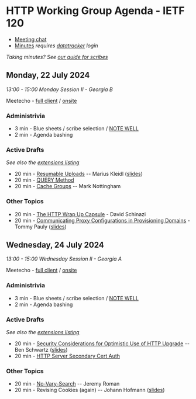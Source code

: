 # HTTP Working Group Agenda - IETF 120

* [Meeting chat](https://zulip.ietf.org/#narrow/stream/httpbis)
* [Minutes](https://notes.ietf.org/notes-ietf-120-httpbis) _requires [datatracker](https://datatracker.ietf.org) login_

*Taking minutes? See [our guide for scribes](https://github.com/httpwg/wiki/wiki/TakingMinutes)*


## Monday, 22 July 2024

_13:00 - 15:00	Monday Session II - Georgia B_

Meetecho - [full client](https://meetings.conf.meetecho.com/ietf120/?session=33040) / [onsite](https://meetings.conf.meetecho.com/onsite120/?session=33040)


### Administrivia

*  3 min - Blue sheets / scribe selection / [NOTE WELL](https://www.ietf.org/about/note-well/)
*  2 min - Agenda bashing


### Active Drafts

_See also the [extensions listing](https://httpwg.org/http-extensions/)_

* 20 min - [Resumable Uploads](https://datatracker.ietf.org/doc/draft-ietf-httpbis-resumable-upload) -- Marius Kleidl ([slides](resumable.pdf))
* 20 min - [QUERY Method](https://datatracker.ietf.org/doc/draft-ietf-httpbis-safe-method-w-body)
* 20 min - [Cache Groups](https://datatracker.ietf.org/doc/draft-ietf-httpbis-cache-groups/) -- Mark Nottingham

### Other Topics

* 20 min - [The HTTP Wrap Up Capsule](https://datatracker.ietf.org/doc/draft-schinazi-httpbis-wrap-up/) - David Schinazi
* 20 min - [Communicating Proxy Configurations in Provisioning Domains](https://datatracker.ietf.org/doc/draft-ietf-intarea-proxy-config/) - Tommy Pauly ([slides](IETF-120-HTTPBIS-PvD-Proxy-Discovery.pdf))

## Wednesday, 24 July 2024

_13:00 - 15:00	Wednesday Session II - Georgia A_

Meetecho - [full client](https://meetings.conf.meetecho.com/ietf120/?session=33039) / [onsite](https://meetings.conf.meetecho.com/onsite120/?session=33039)

### Administrivia

*  3 min - Blue sheets / scribe selection / [NOTE WELL](https://www.ietf.org/about/note-well/)
*  2 min - Agenda bashing


### Active Drafts

_See also the [extensions listing](https://httpwg.org/http-extensions/)_

* 20 min - [Security Considerations for Optimistic Use of HTTP Upgrade](https://datatracker.ietf.org/doc/draft-ietf-httpbis-optimistic-upgrade/) -- Ben Schwartz ([slides](security-considerations-for-optimistic-upgrade.pdf))
* 20 min - [HTTP Server Secondary Cert Auth](https://datatracker.ietf.org/doc/draft-ietf-httpbis-secondary-server-certs)


### Other Topics

* 20 min - [No-Vary-Search](https://datatracker.ietf.org/doc/draft-wicg-http-no-vary-search/) -- Jeremy Roman
* 20 min - Revising Cookies (again) -- Johann Hofmann ([slides](future-cookies.pdf))

